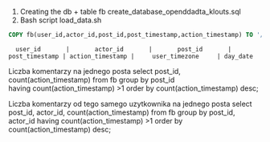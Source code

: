 

1. Creating the db + table fb
create_database_openddadta_klouts.sql
2. Bash script load_data.sh

```sql
COPY fb(user_id,actor_id,post_id,post_timestamp,action_timestamp) TO '/Users/admin/Desktop/fb.csv' DELIMITER ',' CSV HEADER;

```

      user_id       |       actor_id       |       post_id       | post_timestamp | action_timestamp |     user_timezone     | day_date 


Liczba komentarzy na jednego posta
select post_id, count(action_timestamp) from fb group by post_id  
having count(action_timestamp) >1 order by count(action_timestamp) desc;

Liczba komentarzy od tego samego uzytkownika na jednego posta
select post_id, actor_id, count(action_timestamp) from fb group by post_id, actor_id
having count(action_timestamp) >1 order by count(action_timestamp) desc;

